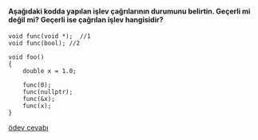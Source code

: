 #### Aşağıdaki kodda yapılan işlev çağrılarının durumunu belirtin. Geçerli mi değil mi? Geçerli ise çağrılan işlev hangisidir?

```
void func(void *);  //1
void func(bool); //2

void foo()
{
	double x = 1.0;

	func(0);
	func(nullptr);
	func(&x);
	func(x);
}
```

[ödev cevabı](https://vimeo.com/433281751)
